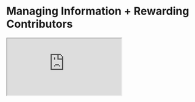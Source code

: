 # Managing Information + Rewarding Contributors

<div className="responsive-iframe">
  <iframe
    src="https://www.youtube.com/embed/-2PD3uk0Hz4 "
    title="YouTube video player"
    allow="accelerometer; autoplay; clipboard-write; encrypted-media; gyroscope; picture-in-picture"
    allowFullScreen
  />
</div>

Video: https://www.youtube.com/watch?v=-2PD3uk0Hz4

Slides: https://docs.google.com/presentation/d/1W4BpsRRx-fiG01ERTr5JaKyb_AqyjdfqK0dRDKlpXCM/edit#slide=id.p

---

0:00 - Introduction

- Growth in project over last month
- Working on preparing for next phase of growth
- Focus on managing work distribution and communication

1:27 - Context: Hypergrowth Challenge

- Messages increased from ~10k to 90k per day
- Led to more Discord channels and information overload
- Current tools like Rick bot require manual invocation

2:26 - Discord Limitations

- Discord acts as "dark pool" unlike public forums
- Information gets lost easily
- Chat rooms move too fast for people to keep up

2:52 - Proposed Solution: LLM-Based Automation

- Using LLMs to summarize daily chat logs per channel
- Extracting insights about FAQs, helpers, action items
- Goal: Remove human bias and add transparency

4:22 - Technical Implementation

- Private GitHub repo storing implementation
- Taking Discord chat from public/working group channels
- Creating compact version of daily engagement and roles
- Using Ollama with Langchain and PHI-3 (14B model)

6:20 - Key Features Being Extracted

- Decisions and discussions
- Major topics and themes
- Milestones and achievements
- Frequently asked questions (for docs updates)
- Who helped who (with sentiment analysis)
- Action items and tasks

9:02 - Airdrop Planning

- Created spreadsheet tracking contributions
- Point system for measuring engagement
- Combines GitHub and Discord contributor data
- Using tip bot for distribution

10:59 - Contributor Profile Page

- Located in docs fork
- Shows GitHub contribution data
- Plans to combine with Discord activity
- Aims to make open source feel like a video game

13:30 - Future Integration Ideas

- Virtual show format with seasoned game devs
- Dashboard showing AI agents, GitHub activity, Discord news
- Museum-style expo view
- Weekly summarization capabilities

15:06 - HATS Protocol Integration

- Codifying roles and work groups
- Training AI agents within work groups
- Creating human-readable updates
- Infrastructure for AI and human collaboration

15:54 - Technical Details

- Running locally without cloud APIs
- Private repo with plans to open source summarization tools
- Potential integration with existing AI agents

17:27 - Questions & Answers

- Discussion of consistency checking
- Multiple agents for different summary types
- Integration with notebookLM
- Command line customization options
- Work group specific filtering

24:28 - Future Vision

- TLDraw implementation with HATS protocol
- AI agents as "interns" following same agreements as humans
- Goal of progressive automation while maintaining organization
- Eventually leading to AI-assisted DAO management
